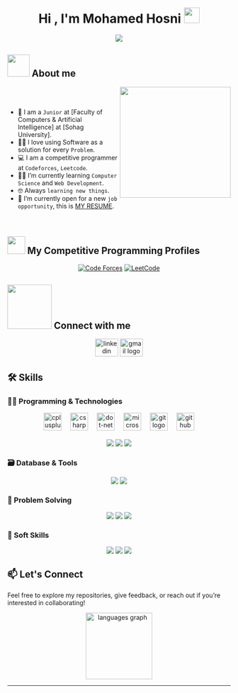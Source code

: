 <h1 align="center">Hi , I'm Mohamed Hosni <img src="https://media.giphy.com/media/hvRJCLFzcasrR4ia7z/giphy.gif" width="35"></h1>

<p align="center">
  <a href="https://github.com/DenverCoder1/readme-typing-svg"><img src="https://readme-typing-svg.herokuapp.com?font=Time+New+Roman&color=%23C8BE25&size=25&center=true&vCenter=true&width=600&height=50&lines=Backend+Develper;Full-Stack+.NET+Desktop+Developer;Computer+Science+Student;Competitive+Programmer;Always+learning+new+things"></a>
</p>

## <picture><img src = "https://github.com/7oSkaaa/7oSkaaa/blob/main/Images/about_me.gif?raw=true" width = 50px></picture> About me

<picture> <img align="right" src="https://github.com/7oSkaaa/7oSkaaa/blob/main/Images/Right_Side.gif?raw=true" width = 250px></picture>
<br><br>
- :school: I am a `Junior` at [Faculty of Computers & Artificial Intelligence] at [Sohag University].
- :technologist: I love using Software as a solution for every `Problem`.
- :computer: I am a competitive programmer at `Codeforces`, `Leetcode`.
- :student: I’m currently learning `Computer Science` and `Web Development`.
- :nerd_face: Always `learning new things`.
- :thinking: I’m currently open for a new `job opportunity`, this is [MY RESUME]().
<br>

## <picture> <img src="https://github.com/7oSkaaa/7oSkaaa/blob/main/Images/competitive_programming_profile.png?raw=true" width=40> </picture> My Competitive Programming Profiles

<p align="center">
  <a href="https://codeforces.com/profile/mohamedraafat1"><img src="https://img.icons8.com/external-tal-revivo-shadow-tal-revivo/50/000000/external-codeforces-programming-competitions-and-contests-programming-community-logo-shadow-tal-revivo.png" alt="Code Forces"/></a>
	<a href="https://leetcode.com/u/mo_raafat/"><img src="https://img.icons8.com/external-tal-revivo-shadow-tal-revivo/50/000000/external-level-up-your-coding-skills-and-quickly-land-a-job-logo-shadow-tal-revivo.png" alt="LeetCode"/></a>  

## <picture> <img src="https://github.com/7oSkaaa/7oSkaaa/blob/main/Images/Connect-with-me.gif?raw=true" width="100px"> </picture> Connect with me
<div align="center">
  <img src="https://raw.githubusercontent.com/maurodesouza/profile-readme-generator/master/src/assets/icons/social/linkedin/default.svg" width="52" height="40" alt="linkedin logo"  />
  <img src="https://raw.githubusercontent.com/maurodesouza/profile-readme-generator/master/src/assets/icons/social/gmail/default.svg" width="52" height="40" alt="gmail logo"  />
</div>

###

## 🛠️ Skills

### 👨‍💻 Programming & Technologies

<div align="center">
  <img src="https://cdn.jsdelivr.net/gh/devicons/devicon/icons/cplusplus/cplusplus-original.svg" height="40" alt="cplusplus logo"  />
  <img width="12" />
  <img src="https://cdn.jsdelivr.net/gh/devicons/devicon/icons/csharp/csharp-original.svg" height="40" alt="csharp logo"  />
  <img width="12" />
  <img src="https://skillicons.dev/icons?i=dotnet" height="40" alt="dot-net logo"  />
  <img width="12" />
  <img src="https://cdn.jsdelivr.net/gh/devicons/devicon/icons/microsoftsqlserver/microsoftsqlserver-plain.svg" height="40" alt="microsoftsqlserver logo"  />
  <img width="12" />
  <img src="https://cdn.jsdelivr.net/gh/devicons/devicon/icons/git/git-original.svg" height="40" alt="git logo"  />
  <img width="12" />
  <img src="https://skillicons.dev/icons?i=github" height="40" alt="github logo"  />
</div>

<br>

<div align="center">

  <img src="https://img.shields.io/badge/.NET%20Framework-512BD4?style=for-the-badge&logo=dotnet&logoColor=white" />
  <img src="https://img.shields.io/badge/Windows%20Forms-0078D4?style=for-the-badge&logo=windows&logoColor=white" />
  <img src="https://img.shields.io/badge/OOP-%20Object%20Oriented-7B42F6?style=for-the-badge" />

</div>

### 🗃️ Database & Tools
<div align="center">
<img src="https://img.shields.io/badge/Relational%20Database%20Design-4479A1?style=for-the-badge"/>
<img src="https://img.shields.io/badge/ADO.NET-512BD4?style=for-the-badge&logo=dotnet&logoColor=white"/>
</div>

### 🧠 Problem Solving
<div align="center">

  <img src="https://img.shields.io/badge/Problem%20Solving-criticalthinking-4CAF50?style=for-the-badge" />
  <img src="https://img.shields.io/badge/Data%20Structures-Important-brightgreen?style=for-the-badge" />
  <img src="https://img.shields.io/badge/Algorithms-E67E22?style=for-the-badge" />

</div>

### 🤝 Soft Skills

<div align="center">

  <img src="https://img.shields.io/badge/Communication%20Skills-2196F3?style=for-the-badge" />
  <img src="https://img.shields.io/badge/Team%20Work-4CAF50?style=for-the-badge" />
  <img src="https://img.shields.io/badge/Leadership-FF9800?style=for-the-badge" />

</div>


## 📫 Let's Connect

Feel free to explore my repositories, give feedback, or reach out if you’re interested in collaborating!


<div align="center">

  <img src="https://github-readme-stats.vercel.app/api/top-langs?username=Eng-MohamedHosni&locale=en&hide_title=false&layout=compact&card_width=320&langs_count=5&theme=dracula&hide_border=false&order=2" height="150" alt="languages graph"  />
</div>


---
